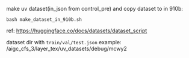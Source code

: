 make uv dataset(in_json from control_pre) and copy dataset to in 910b:
```
bash make_dataset_in_910b.sh
```

ref: https://huggingface.co/docs/datasets/dataset_script

dataset dir with `train/val/test.json` example: /aigc_cfs_3/layer_tex/uv_datasets/debug/mcwy2